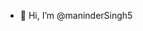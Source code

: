 - 👋 Hi, I’m @maninderSingh5

<!---
maninderSingh5/maninderSingh5 is a ✨ special ✨ repository because its `README.md` (this file) appears on your GitHub profile.
You can click the Preview link to take a look at your changes.
--->
